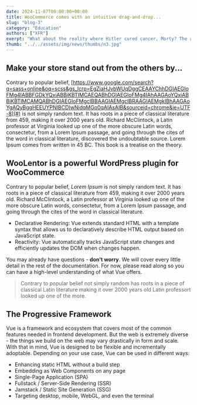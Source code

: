 ```yaml
---
date: 2024-11-07T00:00:00+00:00
title: WooCommerce comes with an intuitive drag-and-drop...
slug: "blog-3"
category: "Education"
authors: ["XFR"]
exerpt: "What about the reality where Hitler cured cancer, Morty? The answer is: Don't think about it."
thumb: "../../assets/img/news/thumbs/n3.jpg"
---
```


## Make your store stand out from the others by...

Contrary to popular belief, [https://www.google.com/search?q=sass+online&oq=scss&gs_lcrp=EgZjaHJvbWUqDggCEAAYChhDGIAEGIoFMg4IABBFGDkYQxiABBiKBTIMCAEQABhDGIAEGIoFMg4IAhAAGAoYQxiABBiKBTIMCAMQABhDGIAEGIoFMgcIBBAAGIAEMgcIBRAAGIAEMgkIBhAAGAoYgAQyBggHEEUYPNIBCDIwNjdqMGo0qAIAsAIB&sourceid=chrome&ie=UTF-8](#) is not simply random text. It has roots in a piece of classical literature from 459, making it over 2000 years old. Richard McClintock, a Latin professor at Virginia looked up one of the more obscure Latin words, consectetur, from a Lorem Ipsum passage, and going through the cites of the word in classical literature, discovered the undoubtable source. Lorem Ipsum comes from written in 45 BC. This book is a treatise on the theory.

## WooLentor is a powerful WordPress plugin for WooCommerce

Contrary to popular belief, _Lorem Ipsum_ is not simply random text. It has roots in a piece of classical literature from 459, making it over 2000 years old. Richard McClintock, a Latin professor at Virginia looked up one of the more obscure Latin words, consectetur, from a Lorem Ipsum passage, and going through the cites of the word in classical literature.

- Declarative Rendering: Vue extends standard HTML with a template syntax that allows us to declaratively describe HTML output based on JavaScript state.
- Reactivity: Vue automatically tracks JavaScript state changes and efficiently updates the DOM when changes happen.

You may already have questions - **don't worry**. We will cover every little detail in the rest of the documentation. For now, please read along so you can have a high-level understanding of what Vue offers.

> Contrary to popular belief not simply random has roots in a piece of classical Latin literature making it over 2000 years old Latin professort looked up one of the more.

## The Progressive Framework

Vue is a framework and ecosystem that covers most of the common features needed in frontend development. But the web is extremely diverse - the things we build on the web may vary drastically in form and scale. With that in mind, Vue is designed to be flexible and incrementally adoptable. Depending on your use case, Vue can be used in different ways:

- Enhancing static HTML without a build step
- Embedding as Web Components on any page
- Single-Page Application (SPA)
- Fullstack / Server-Side Rendering (SSR)
- Jamstack / Static Site Generation (SSG)
- Targeting desktop, mobile, WebGL, and even the terminal
